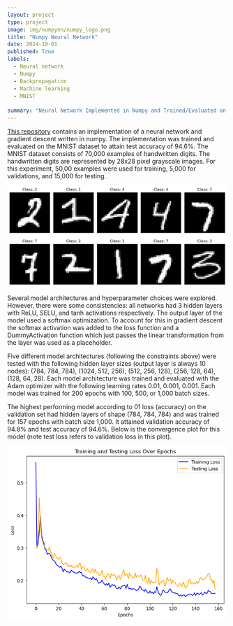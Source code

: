 ```yaml
---
layout: project
type: project
image: img/numpynn/numpy_logo.png
title: "Numpy Neural Network"
date: 2024-10-01
published: True
labels:
  - Neural network
  - Numpy
  - Backpropagation
  - Machine learning
  - MNIST

summary: "Neural Network Implemented in Numpy and Trained/Evaluated on MNIST"
---
```

[This repository](https://github.com/jnicolow/umpy_neural_network) contains an implementation of a neural network and gradient descent written in numpy. The implementation was trained and evaluated on the MNIST dataset to attain test accuracy of 94.6%. The MNIST dataset consists of 70,000 examples of handwritten digits. The handwritten digits are represented by 28x28 pixel grayscale images. For this experiment, 50,00 examples were used for training, 5,000 for validations, and 15,000 for testing.

<img class="img-fluid" src="../img/numpynn/MNIST_examples.png">

Several model architectures and hyperparameter choices were explored. However, there were some consistencies: all networks had 3 hidden layers with ReLU, SELU, and tanh activations respectively. The output layer of the model used a softmax optimization. To account for this in gradient descent the softmax activation was added to the loss function and a DummyActivation function which just passes the linear transformation from the layer was used as a placeholder.

Five different model architectures (following the constraints above) were tested with the following hidden layer sizes (output layer is always 10 nodes): (784, 784, 784), (1024, 512, 256), (512, 256, 128), (256, 128, 64), (128, 64, 28). Each model architecture was trained and evaluated with the Adam optimizer with the following learning rates 0.01, 0.001, 0.001. Each model was trained for 200 epochs with 100, 500, or 1,000 batch sizes.

The highest performing model according to 01 loss (accuracy) on the validation set had hidden layers of shape (784, 784, 784) and was trained for 157 epochs with batch size 1,000. It attained validation accuracy of 94.8% and test accuracy of 94.6%. Below is the convergence plot for this model (note test loss refers to validation loss in this plot).

<img class="img-fluid" src="../img/numpynn/MNIST_converge.png">





